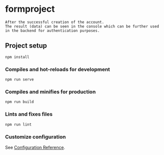 # formproject

 ```
After the successful creation of the account.
 The result (data) can be seen in the console which can be further used in the backend for authentication purposes.
 ```

## Project setup
```
npm install
```

### Compiles and hot-reloads for development
```
npm run serve
```

### Compiles and minifies for production
```
npm run build
```

### Lints and fixes files
```
npm run lint
```

### Customize configuration
See [Configuration Reference](https://cli.vuejs.org/config/).
